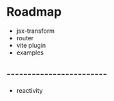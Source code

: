 # Roadmap

- jsx-transform
- router
- vite plugin
- examples


## ------------------------
- reactivity